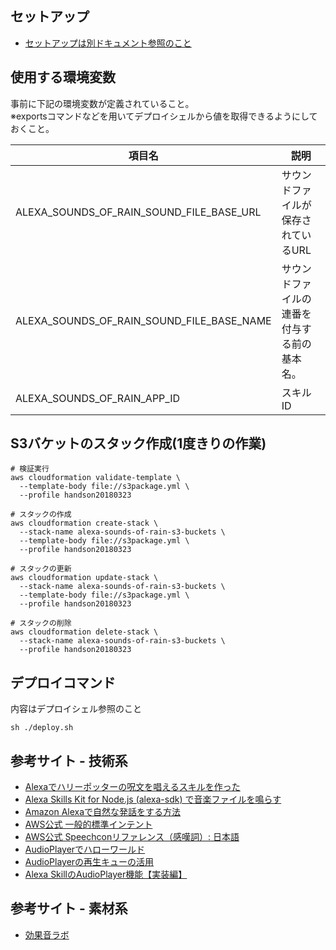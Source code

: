 ## セットアップ
- [セットアップは別ドキュメント参照のこと](../alexa-reservation-room/README.md)

## 使用する環境変数
事前に下記の環境変数が定義されていること。  
※exportsコマンドなどを用いてデプロイシェルから値を取得できるようにしておくこと。

| 項目名 | 説明 |
----|---- 
| ALEXA_SOUNDS_OF_RAIN_SOUND_FILE_BASE_URL | サウンドファイルが保存されているURL |
| ALEXA_SOUNDS_OF_RAIN_SOUND_FILE_BASE_NAME | サウンドファイルの連番を付与する前の基本名。 |
| ALEXA_SOUNDS_OF_RAIN_APP_ID | スキルID |

## S3バケットのスタック作成(1度きりの作業)
```
# 検証実行
aws cloudformation validate-template \
  --template-body file://s3package.yml \
  --profile handson20180323

# スタックの作成
aws cloudformation create-stack \
  --stack-name alexa-sounds-of-rain-s3-buckets \
  --template-body file://s3package.yml \
  --profile handson20180323

# スタックの更新
aws cloudformation update-stack \
  --stack-name alexa-sounds-of-rain-s3-buckets \
  --template-body file://s3package.yml \
  --profile handson20180323

# スタックの削除
aws cloudformation delete-stack \
  --stack-name alexa-sounds-of-rain-s3-buckets \
  --profile handson20180323
```
## デプロイコマンド
内容はデプロイシェル参照のこと
```
sh ./deploy.sh
```

## 参考サイト - 技術系
- [Alexaでハリーポッターの呪文を唱えるスキルを作った](http://atskimura.hatenablog.com/entry/2018/01/08/222701)
- [Alexa Skills Kit for Node.js (alexa-sdk) で音楽ファイルを鳴らす](https://qiita.com/alpha2048/items/aa30bfef89f3b8eaf029)
- [Amazon Alexaで自然な発話をする方法](https://qiita.com/tochi/items/0ddf63953ccd98ac315c)
- [AWS公式 一般的標準インテント](https://developer.amazon.com/ja/docs/custom-skills/standard-built-in-intents.html)
- [AWS公式 Speechconリファレンス（感嘆詞）: 日本語](https://developer.amazon.com/ja/docs/custom-skills/speechcon-reference-interjections-japanese.html)
- [AudioPlayerでハローワールド](https://dev.classmethod.jp/cloud/aws/hello-world-alexa-skill-audioplayer/)
- [AudioPlayerの再生キューの活用](https://dev.classmethod.jp/cloud/aws/using_audio_player_queue/)
- [Alexa SkillのAudioPlayer機能【実装編】](https://kotodama.today/?p=881)

## 参考サイト - 素材系
- [効果音ラボ](https://soundeffect-lab.info/sound/animal/)